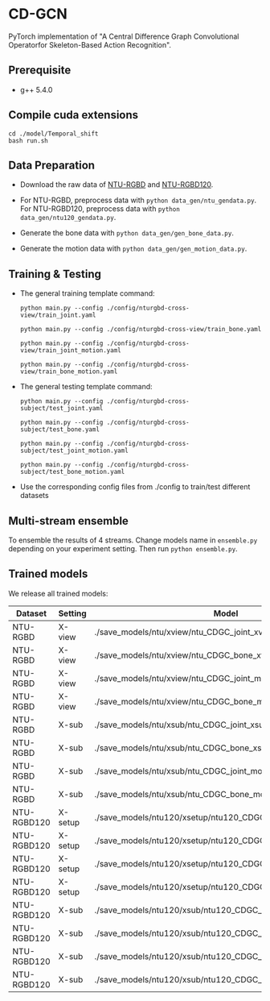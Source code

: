 # CD-GCN
PyTorch implementation of "A Central Difference Graph Convolutional Operatorfor Skeleton-Based Action Recognition".

## Prerequisite
 - g++ 5.4.0

## Compile cuda extensions
  ```
  cd ./model/Temporal_shift
  bash run.sh
  ```

## Data Preparation
 - Download the raw data of [NTU-RGBD](https://github.com/shahroudy/NTURGB-D) and [NTU-RGBD120](https://github.com/shahroudy/NTURGB-D).
 
 - For NTU-RGBD, preprocess data with `python data_gen/ntu_gendata.py`. For NTU-RGBD120, preprocess data with `python data_gen/ntu120_gendata.py`. 
  
 - Generate the bone data with `python data_gen/gen_bone_data.py`.

 - Generate the motion data with `python data_gen/gen_motion_data.py`.

## Training & Testing

  - The general training template command:

    `python main.py --config ./config/nturgbd-cross-view/train_joint.yaml`

    `python main.py --config ./config/nturgbd-cross-view/train_bone.yaml`

    `python main.py --config ./config/nturgbd-cross-view/train_joint_motion.yaml`

    `python main.py --config ./config/nturgbd-cross-view/train_bone_motion.yaml`

  - The general testing template command:

    `python main.py --config ./config/nturgbd-cross-subject/test_joint.yaml`

    `python main.py --config ./config/nturgbd-cross-subject/test_bone.yaml`

    `python main.py --config ./config/nturgbd-cross-subject/test_joint_motion.yaml`

    `python main.py --config ./config/nturgbd-cross-subject/test_bone_motion.yaml`
    
  - Use the corresponding config files from ./config to train/test different datasets

## Multi-stream ensemble

To ensemble the results of 4 streams. Change models name in `ensemble.py` depending on your experiment setting. Then run `python ensemble.py`.

## Trained models

We release all trained models:

Dataset|Setting|Model
-|-|-
NTU-RGBD|X-view|./save_models/ntu/xview/ntu_CDGC_joint_xview.pt
NTU-RGBD|X-view|./save_models/ntu/xview/ntu_CDGC_bone_xview.pt
NTU-RGBD|X-view|./save_models/ntu/xview/ntu_CDGC_joint_motion_xview.pt
NTU-RGBD|X-view|./save_models/ntu/xview/ntu_CDGC_bone_motion_xview.pt
NTU-RGBD|X-sub|./save_models/ntu/xsub/ntu_CDGC_joint_xsub.pt
NTU-RGBD|X-sub|./save_models/ntu/xsub/ntu_CDGC_bone_xsub.pt
NTU-RGBD|X-sub|./save_models/ntu/xsub/ntu_CDGC_joint_motion_xsub.pt
NTU-RGBD|X-sub|./save_models/ntu/xsub/ntu_CDGC_bone_motion_xsub.pt
NTU-RGBD120|X-setup|./save_models/ntu120/xsetup/ntu120_CDGC_joint_xsetup.pt
NTU-RGBD120|X-setup|./save_models/ntu120/xsetup/ntu120_CDGC_bone_xsetup.pt
NTU-RGBD120|X-setup|./save_models/ntu120/xsetup/ntu120_CDGC_joint_motion_xsetup.pt
NTU-RGBD120|X-setup|./save_models/ntu120/xsetup/ntu120_CDGC_bone_motion_xsetup.pt
NTU-RGBD120|X-sub|./save_models/ntu120/xsub/ntu120_CDGC_joint_xsub.pt
NTU-RGBD120|X-sub|./save_models/ntu120/xsub/ntu120_CDGC_bone_xsub.pt
NTU-RGBD120|X-sub|./save_models/ntu120/xsub/ntu120_CDGC_joint_motion_xsub.pt
NTU-RGBD120|X-sub|./save_models/ntu120/xsub/ntu120_CDGC_bone_motion_xsub.pt











































